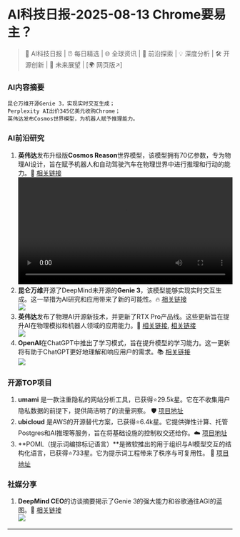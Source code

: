 
# AI科技日报-2025-08-13 Chrome要易主？
> 🤖 AI科技日报 | ⏰ 每日精选 | 🌐 全球资讯 | 🔬 前沿探索 | 💡 深度分析 | 🛠️ 开源创新 | 🚀 未来展望 | [🌍 网页版↗️]
### **AI内容摘要**
```
昆仑万维开源Genie 3，实现实时交互生成；
Perplexity AI出价345亿美元收购Chrome；
英伟达发布Cosmos世界模型，为机器人赋予推理能力。
```
### AI前沿研究
1.  **英伟达**发布升级版**Cosmos Reason**世界模型，该模型拥有70亿参数，专为物理AI设计，旨在赋予机器人和自动驾驶汽车在物理世界中进行推理和行动的能力。🚀 [相关链接](https://nvda.ws/4llAamP)
    <br/><video src="https://cdn.jsdmirror.com/gh/justlovemaki/imagehub@main/images/2025/08/news_01k2fhcjk2fvktdw559xbaxqgk.mp4" controls="controls" width="100%"></video>
2.  **昆仑万维**开源了DeepMind未开源的**Genie 3**，该模型能够实现实时交互生成。这一举措为AI研究和应用带来了新的可能性。🔥 [相关链接](https://mp.weixin.qq.com/s/INFY0mfNfNRBulVFMDxrFw)
    <br/>![](https://mmbiz.qpic.cn/sz_mmbiz_jpg/cNFA8C0uVPsqHlBdiaZC0gXeHmpVr8F2wfIUdnaPsSrib2VgjDC4AfM8Zzy4RFX9mhUcT5qDWB8KNXXtItD3oXXg/0?wx_fmt=jpeg)
3.  **英伟达**发布了物理AI开源新技术，并更新了RTX Pro产品线。这些更新旨在提升AI在物理模拟和机器人领域的应用能力。🤖 [相关链接](https://www.jiqizhixin.com/articles/2025-08-12-11), [相关链接](https://www.artificialintelligence-news.com/news/nvidia-expands-blackwell-powered-servers-with-new-ai-and-robotics-capabilities/)
    <br/>![](https://cdn.jiqizhixin.com/assets/global/logo-4819103cf20202b394b95f4d561b26f2959f5be5b58198c02f5a869244beff8c.png)
4.  **OpenAI**在ChatGPT中推出了学习模式，旨在提升模型的学习能力。这一更新将有助于ChatGPT更好地理解和响应用户的需求。📚 [相关链接](https://www.infoq.cn/article/5fSIJWHNJBK2lSW33N0s?utm_source=rss&utm_medium=article)
    <br/>![](https://static001.geekbang.org/static/infoq/img/infoq_icon.jpg)
### 开源TOP项目
1.  **umami** 是一款注重隐私的网站分析工具，已获得⭐29.5k星。它在不收集用户隐私数据的前提下，提供简洁明了的流量洞察。 🛡️ [项目地址](https://github.com/umami-software/umami)
2.  **ubicloud** 是AWS的开源替代方案，已获得⭐6.4k星。它提供弹性计算、托管Postgres和AI推理等服务，旨在将基础设施的控制权交还给你。☁️ [项目地址](https://github.com/ubicloud/ubicloud)
3.  **POML（提示词编排标记语言）**是微软推出的用于组织与AI模型交互的结构化语言，已获得⭐733星。它为提示词工程带来了秩序与可复用性。 📝 [项目地址](https://github.com/microsoft/poml)
### 社媒分享
1.  **DeepMind CEO**的访谈摘要揭示了Genie 3的强大能力和谷歌通往AGI的蓝图。🚀 [相关链接](https://x.com/op7418/status/1955096207254241440)
    <br/>![](https://cdn.jsdmirror.com/gh/justlovemaki/imagehub@main/images/2025/08/news_01k2fhdk9geqb9zm8qbzgkyc0z.avif)
---